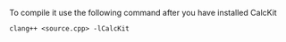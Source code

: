 To compile it use the following command after you have installed CalcKit

```
clang++ <source.cpp> -lCalcKit
```